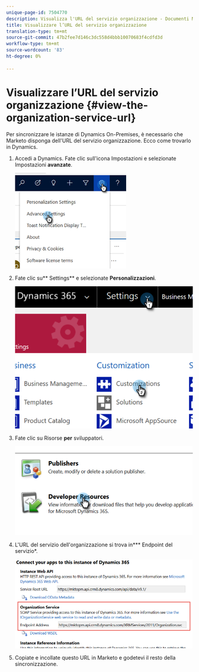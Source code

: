 ```yaml
---
unique-page-id: 7504770
description: Visualizza l'URL del servizio organizzazione - Documenti Marketo - Documentazione prodotto
title: Visualizzare l’URL del servizio organizzazione
translation-type: tm+mt
source-git-commit: 47b2fee7d146c3dc558d4bbb10070683f4cdfd3d
workflow-type: tm+mt
source-wordcount: '83'
ht-degree: 0%

---
```



# Visualizzare l’URL del servizio organizzazione {#view-the-organization-service-url}

Per sincronizzare le istanze di Dynamics On-Premises, è necessario che Marketo disponga dell&#39;URL del servizio organizzazione. Ecco come trovarlo in Dynamics.

1. Accedi a Dynamics. Fate clic sull&#39;icona Impostazioni e selezionate Impostazioni **avanzate**.

   ![](assets/one.png)

1. Fate clic su** Settings** e selezionate **Personalizzazioni**.

   ![](assets/two.png)

1. Fate clic su Risorse **per** sviluppatori.

   ![](assets/three.png)

1. L&#39;URL del servizio dell&#39;organizzazione si trova in*** Endpoint del servizio*.

   ![](assets/four.png)

1. Copiate e incollate questo URL in Marketo e godetevi il resto della sincronizzazione.


